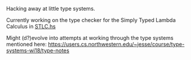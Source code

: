 Hacking away at little type systems.

Currently working on the type checker for the Simply Typed Lambda Calculus in [STLC.hs](./STLC.hs)

Might (d?)evolve into attempts at working through the type systems mentioned here: https://users.cs.northwestern.edu/~jesse/course/type-systems-wi18/type-notes
